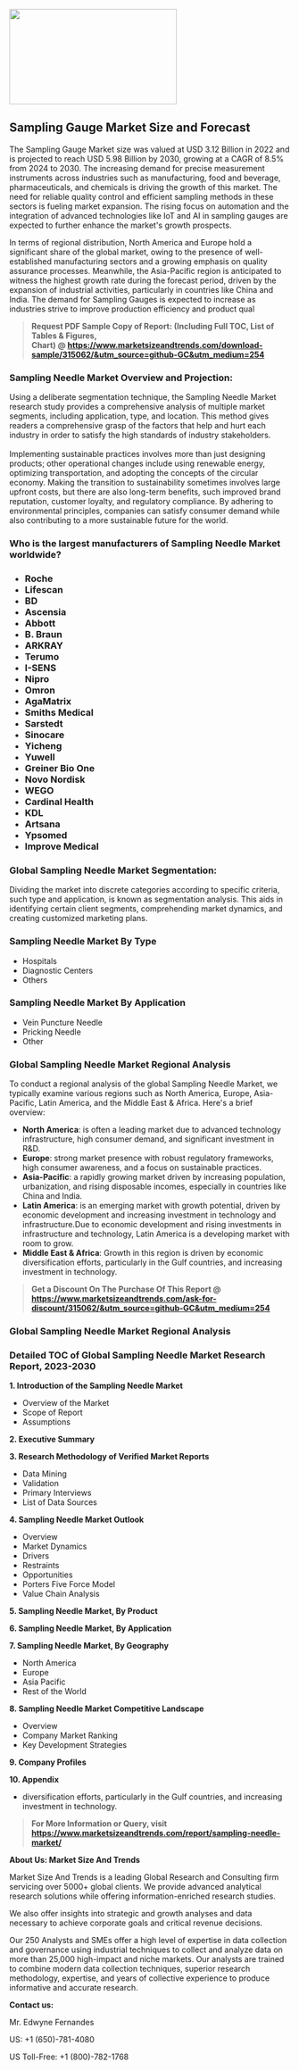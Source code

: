<p><img class="alignnone size-medium wp-image-20088" src="https://ffe5etoiles.com/wp-content/uploads/2024/12/MST1-300x171.png" alt="" width="300" height="171" /></p><h2>Sampling Gauge Market Size and Forecast</h2><p>The Sampling Gauge Market size was valued at USD 3.12 Billion in 2022 and is projected to reach USD 5.98 Billion by 2030, growing at a CAGR of 8.5% from 2024 to 2030. The increasing demand for precise measurement instruments across industries such as manufacturing, food and beverage, pharmaceuticals, and chemicals is driving the growth of this market. The need for reliable quality control and efficient sampling methods in these sectors is fueling market expansion. The rising focus on automation and the integration of advanced technologies like IoT and AI in sampling gauges are expected to further enhance the market's growth prospects.</p><p>In terms of regional distribution, North America and Europe hold a significant share of the global market, owing to the presence of well-established manufacturing sectors and a growing emphasis on quality assurance processes. Meanwhile, the Asia-Pacific region is anticipated to witness the highest growth rate during the forecast period, driven by the expansion of industrial activities, particularly in countries like China and India. The demand for Sampling Gauges is expected to increase as industries strive to improve production efficiency and product qual</p><blockquote id="" class=""><strong>Request PDF Sample Copy of Report: (Including Full TOC, List of Tables &amp; Figures, Chart)&nbsp;@&nbsp;<strong><a href="https://www.marketsizeandtrends.com/download-sample/315062/&utm_source=github-GC&utm_medium=254" target="_blank">https://www.marketsizeandtrends.com/download-sample/315062/&utm_source=github-GC&utm_medium=254</a></strong></strong></blockquote><h3 id="" class="">Sampling Needle Market&nbsp;Overview and Projection:</h3><p id="" class="">Using a deliberate segmentation technique, the Sampling Needle Market research study provides a comprehensive analysis of multiple market segments, including application, type, and location. This method gives readers a comprehensive grasp of the factors that help and hurt each industry in order to satisfy the high standards of industry stakeholders. <br /> <br />Implementing sustainable practices involves more than just designing products; other operational changes include using renewable energy, optimizing transportation, and adopting the concepts of the circular economy. Making the transition to sustainability sometimes involves large upfront costs, but there are also long-term benefits, such improved brand reputation, customer loyalty, and regulatory compliance. By adhering to environmental principles, companies can satisfy consumer demand while also contributing to a more sustainable future for the world.</p><h3 id="" class="">Who is the largest manufacturers of&nbsp;Sampling Needle Market worldwide?</h3><h3 class=""><p><ul><li>Roche </li><li> Lifescan </li><li> BD </li><li> Ascensia </li><li> Abbott </li><li> B. Braun </li><li> ARKRAY </li><li> Terumo </li><li> I-SENS </li><li> Nipro </li><li> Omron </li><li> AgaMatrix </li><li> Smiths Medical </li><li> Sarstedt </li><li> Sinocare </li><li> Yicheng </li><li> Yuwell </li><li> Greiner Bio One </li><li> Novo Nordisk </li><li> WEGO </li><li> Cardinal Health </li><li> KDL </li><li> Artsana </li><li> Ypsomed </li><li> Improve Medical</li></ul></p></h3><h3 id="" class="">Global&nbsp;Sampling Needle Market Segmentation:</h3><p id="" class="">Dividing the market into discrete categories according to specific criteria, such type and application, is known as segmentation analysis. This aids in identifying certain client segments, comprehending market dynamics, and creating customized marketing plans.</p><h3 id="" class="">Sampling Needle Market&nbsp;By Type</h3><p><p><ul><li>Hospitals</li><li> Diagnostic Centers</li><li> Others</p></li></ul></p></p><h3 id="" class="">Sampling Needle Market&nbsp;By Application</h3><p class=""><p><ul><li>Vein Puncture Needle</li><li> Pricking Needle</li><li> Other</li></ul></p></p><h3 id="" class="">Global Sampling Needle Market Regional Analysis</h3><p id="" class="">To conduct a regional analysis of the global Sampling Needle Market, we typically examine various regions such as North America, Europe, Asia-Pacific, Latin America, and the Middle East &amp; Africa. Here's a brief overview:</p><ul><li><strong>North America</strong>: is often a leading market due to advanced technology infrastructure, high consumer demand, and significant investment in R&amp;D.</li><li><strong>Europe</strong>: strong market presence with robust regulatory frameworks, high consumer awareness, and a focus on sustainable practices.</li><li><strong>Asia-Pacific</strong>: a rapidly growing market driven by increasing population, urbanization, and rising disposable incomes, especially in countries like China and India.</li><li><strong>Latin America</strong>: is an emerging market with growth potential, driven by economic development and increasing investment in technology and infrastructure.Due to economic development and rising investments in infrastructure and technology, Latin America is a developing market with room to grow.</li><li><strong>Middle East &amp; Africa</strong>: Growth in this region is driven by economic diversification efforts, particularly in the Gulf countries, and increasing investment in technology.</li></ul><blockquote id="" class=""><strong>Get a Discount On The Purchase Of This Report @ <strong><a href="https://www.marketsizeandtrends.com/ask-for-discount/315062/&utm_source=github-GC&utm_medium=254" target="_blank">https://www.marketsizeandtrends.com/ask-for-discount/315062/&utm_source=github-GC&utm_medium=254</a></strong></strong></blockquote><h3 id="" class="">Global Sampling Needle Market Regional Analysis</h3><h3 id="" class="">Detailed TOC of Global Sampling Needle Market Research Report, 2023-2030</h3><p id="" class=""><strong>1. Introduction of the Sampling Needle Market</strong></p><ul><li>Overview of the Market</li><li>Scope of Report</li><li>Assumptions</li></ul><p id="" class=""><strong>2. Executive Summary</strong></p><p id="" class=""><strong>3. Research Methodology of Verified Market Reports</strong></p><ul><li>Data Mining</li><li>Validation</li><li>Primary Interviews</li><li>List of Data Sources</li></ul><p id="" class=""><strong>4. Sampling Needle Market Outlook</strong></p><ul><li>Overview</li><li>Market Dynamics</li><li>Drivers</li><li>Restraints</li><li>Opportunities</li><li>Porters Five Force Model</li><li>Value Chain Analysis</li></ul><p id="" class=""><strong>5. Sampling Needle Market, By Product</strong></p><p id="" class=""><strong>6. Sampling Needle Market, By Application</strong></p><p id="" class=""><strong>7. Sampling Needle Market, By Geography</strong></p><ul><li>North America</li><li>Europe</li><li>Asia Pacific</li><li>Rest of the World</li></ul><p id="" class=""><strong>8. Sampling Needle Market Competitive Landscape</strong></p><ul><li>Overview</li><li>Company Market Ranking</li><li>Key Development Strategies</li></ul><p id="" class=""><strong>9. Company Profiles</strong></p><p id="" class=""><strong>10. Appendix</strong></p><ul><li>diversification efforts, particularly in the Gulf countries, and increasing investment in technology.</li></ul><blockquote id="" class=""><strong>For More Information or Query, visit <strong><strong><a href="https://www.marketsizeandtrends.com/report/sampling-needle-market/" target="_blank">https://www.marketsizeandtrends.com/report/sampling-needle-market/</a></strong></strong></strong></blockquote><p id="" class=""><strong>About Us: Market Size And Trends</strong></p><p id="" class="">Market Size And Trends is a leading Global Research and Consulting firm servicing over 5000+ global clients. We provide advanced analytical research solutions while offering information-enriched research studies.</p><p id="" class="">We also offer insights into strategic and growth analyses and data necessary to achieve corporate goals and critical revenue decisions.</p><p id="" class="">Our 250 Analysts and SMEs offer a high level of expertise in data collection and governance using industrial techniques to collect and analyze data on more than 25,000 high-impact and niche markets. Our analysts are trained to combine modern data collection techniques, superior research methodology, expertise, and years of collective experience to produce informative and accurate research.</p><p id="" class=""><strong>Contact us:</strong></p><p id="" class="">Mr. Edwyne Fernandes</p><p id="" class="">US: +1 (650)-781-4080</p><p id="" class="">US Toll-Free: +1 (800)-782-1768</p>
